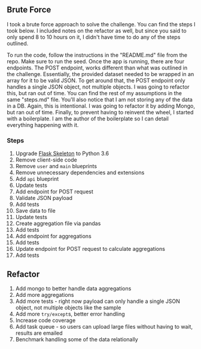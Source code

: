 ## Brute Force

I took a brute force approach to solve the challenge. You can find the steps I took below. I included notes on the refactor as well, but since you said to only spend 8 to 10 hours on it, I didn't have time to do any of the steps outlined.

To run the code, follow the instructions in the "README.md" file from the repo. Make sure to run the seed. Once the app is running, there are four endpoints. The POST endpoint, works different than what was outlined in the challenge. Essentially, the provided dataset needed to be wrapped in an array for it to be valid JSON. To get around that, the POST endpoint only handles a single JSON object, not multiple objects. I was going to refactor this, but ran out of time. You can find the rest of my assumptions in the same "steps.md" file. You'll also notice that I am not storing any of the data in a DB. Again, this is intentional. I was going to refactor it by adding Mongo, but ran out of time. Finally, to prevent having to reinvent the wheel, I started with a boilerplate. I am the author of the boilerplate so I can detail everything happening with it.  

### Steps

1. Upgrade [Flask Skeleton](https://github.com/realpython/flask-skeleton) to Python 3.6
1. Remove client-side code
1. Remove `user` and `main` blueprints
1. Remove unnecessary dependencies and extensions
1. Add `api` blueprint
1. Update tests
1. Add endpoint for POST request
1. Validate JSON payload
1. Add tests
1. Save data to file
1. Update tests
1. Create aggregation file via pandas
1. Add tests
1. Add endpoint for aggregations
1. Add tests
1. Update endpoint for POST request to calculate aggregations
1. Add tests

## Refactor

1. Add mongo to better handle data aggregations
1. Add more aggregations
1. Add more tests - right now payload can only handle a single JSON object, not multiple objects like the sample
1. Add more `try/except`s, better error handling
1. Increase code coverage
1. Add task queue - so users can upload large files without having to wait, results are emailed
1. Benchmark handling some of the data relationally
